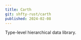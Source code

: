 ```yaml
---
title: Carth
git: shfty-rust/carth
published: 2024-02-08
---
```


Type-level hierarchical data library.


